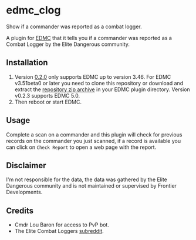 # edmc_clog
Show if a commander was reported as a combat logger.

A plugin for [EDMC](https://github.com/Marginal/EDMarketConnector) that it tells you if a commander was reported as a
Combat Logger by the Elite Dangerous community.

## Installation

1. Version [0.2.0](https://github.com/seldonlabs/edmc_clog/archive/v0.2.0.zip) only supports EDMC up to version 3.46. For EDMC v3.51beta0 or later you need to clone this repository or download and extract the [repository zip archive](https://github.com/seldonlabs/edmc_clog/archive/master.zip) in your EDMC plugin directory. Version v0.2.3 supports EDMC 5.0.
2. Then reboot or start EDMC.

## Usage

Complete a scan on a commander and this plugin will check for previous records on the commander you just scanned,
if a record is available you can click on `Check Report` to open a web page with the report.

## Disclaimer

I'm not responsible for the data, the data was gathered by the Elite Dangerous community and is not maintained or supervised by Frontier Developments.

## Credits
 * Cmdr Lou Baron for access to PvP bot.
 * The Elite Combat Loggers [subreddit](https://www.reddit.com/r/EliteCombatLoggers/).
